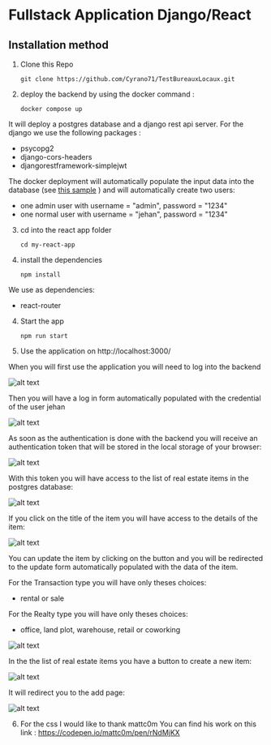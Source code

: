 # Fullstack Application Django/React

## Installation method

1. Clone this Repo

   `git clone https://github.com/Cyrano71/TestBureauxLocaux.git`
   
2. deploy the backend by using the docker command :

   `docker compose up`
   
It will deploy a postgres database and a django rest api server.
For the django we use the following packages :
- psycopg2
- django-cors-headers
- djangorestframework-simplejwt

The docker deployment will automatically populate the input data into the database (see [this sample](mysite/api/fixtures/sample.json) )
and will automatically create two users:
- one admin user with username = "admin", password = "1234"
- one normal user with  username = "jehan", password = "1234"

3. cd into the react app folder

   `cd my-react-app`

4. install the dependencies

   `npm install`
   
We use as dependencies:
- react-router

4. Start the app

   `npm run start`

5. Use the application on http://localhost:3000/

When you will first use the application you will need to log into the backend

![alt text](assets/homepage_login.PNG)

Then you will have a log in form automatically populated with the credential of the user jehan

![alt text](assets/loginform.PNG)

As soon as the authentication is done with the backend you will receive an authentication token
that will be stored in the local storage of your browser:

![alt text](assets/localstorage.PNG)

With this token you will have access to the list of real estate items in the postgres database:

![alt text](assets/realestate_page.PNG)

If you click on the title of the item you will have access to the details of the item:

![alt text](assets/realestatedetail_page.PNG)

You can update the item by clicking on the button and you will be redirected to the update form
automatically populated with the data of the item. 

For the Transaction type you will have only theses choices:
- rental or sale

For the Realty type  you will have only theses choices:
- office, land plot, warehouse, retail or coworking

![alt text](assets/updateform_page.PNG)

In the the list of real estate items you have a button to create a new item:

![alt text](assets/realestate_page.PNG)

It will redirect you to the add page:

![alt text](assets/createform_page.PNG)

6. For the css I would like to thank mattc0m
You can find his work on this link : https://codepen.io/mattc0m/pen/rNdMjKX